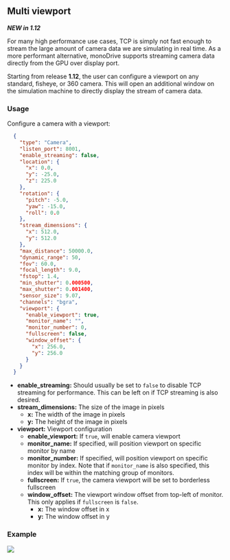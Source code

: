 ## Multi viewport

***NEW in 1.12***

For many high performance use cases, TCP is simply not fast enough to stream the large amount of camera data
we are simulating in real time. As a more performant alternative, monoDrive supports streaming camera data
directly from the GPU over display port.

Starting from release **1.12**, the user can configure a viewport on any standard, fisheye, or 360 camera. This will open
an additional window on the simulation machine to directly display the stream of camera data.

### Usage

Configure a camera with a viewport:

```json
  {
    "type": "Camera",
    "listen_port": 8001,
    "enable_streaming": false,
    "location": {
      "x": 0.0,
      "y": -25.0,
      "z": 225.0
    },
    "rotation": {
      "pitch": -5.0,
      "yaw": -15.0,
      "roll": 0.0
    },
    "stream_dimensions": {
      "x": 512.0,
      "y": 512.0
    },
    "max_distance": 50000.0,
    "dynamic_range": 50,
    "fov": 60.0,
    "focal_length": 9.0,
    "fstop": 1.4,
    "min_shutter": 0.000500,
    "max_shutter": 0.001400,
    "sensor_size": 9.07,
    "channels": "bgra",
    "viewport": {
      "enable_viewport": true,
      "monitor_name": "",
      "monitor_number": 0,
      "fullscreen": false,
      "window_offset": {
        "x": 256.0,
        "y": 256.0
      }
    }
  }
```

- **enable_streaming:** Should usually be set to `false` to disable TCP streaming for performance. This can be left on
if TCP streaming is also desired.
- **stream_dimensions:** The size of the image in pixels
    - **x:** The width of the image in pixels
    - **y:** The height of the image in pixels
- **viewport:** Viewport configuration
    - **enable_viewport:** If `true`, will enable camera viewport
    - **monitor_name:** If specified, will position viewport on specific monitor by name
    - **monitor_number:** If specified, will position viewport on specific monitor by index. Note that if `monitor_name`
    is also specified, this index will be within the matching group of monitors.
    - **fullscreen:** If `true`, the camera viewport will be set to borderless fullscreen
    - **window_offset:** The viewport window offset from top-left of monitor. This only applies if `fullscreen` is `false`.
        - **x:** The window offset in x
        - **y:** The window offset in y


### Example
<p class="img_container">
<img class="lg_img" src="../img/multiviewport.png"/>
</p>


